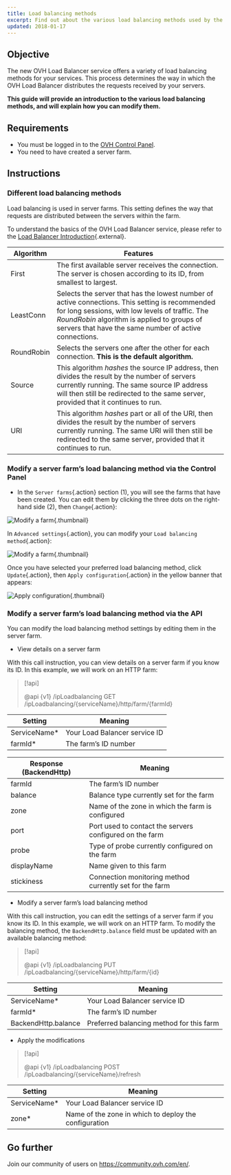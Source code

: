 ```yaml
---
title: Load balancing methods
excerpt: Find out about the various load balancing methods used by the OVH Load Balancer
updated: 2018-01-17
---
```


## Objective

The new OVH Load Balancer service offers a variety of load balancing methods for your services. This process determines the way in which the OVH Load Balancer distributes the requests received by your servers.

**This guide will provide an introduction to the various load balancing methods, and will explain how you can modify them.**

## Requirements

- You must be logged in to the [OVH Control Panel](https://ca.ovh.com/auth/?action=gotomanager&from=https://www.ovh.com/asia/&ovhSubsidiary=asia).
- You need to have created a server farm.

## Instructions

### Different load balancing methods

Load balancing is used in server farms. This setting defines the way that requests are distributed between the servers within the farm.

To understand the basics of the OVH Load Balancer service, please refer to the [Load Balancer Introduction](use_presentation1.){.external}.

|Algorithm|Features|
|---|---|
|First|The first available server receives the connection. The server is chosen according to its ID, from smallest to largest.|
|LeastConn|Selects the server that has the lowest number of active connections. This setting is recommended for long sessions, with low levels of traffic. The *RoundRobin* algorithm is applied to groups of servers that have the same number of active connections.|
|RoundRobin|Selects the servers one after the other for each connection. **This is the default algorithm.**|
|Source|This algorithm *hashes* the source IP address, then divides the result by the number of servers currently running. The same source IP address will then still be redirected to the same server, provided that it continues to run.|
|URI|This algorithm *hashes* part or all of the URI, then divides the result by the number of servers currently running. The same URI will then still be redirected to the same server, provided that it continues to run.|

### Modify a server farm’s load balancing method via the Control Panel

- In the `Server farms`{.action} section (1), you will see the farms that have been created. You can edit them by clicking the three dots on the right-hand side (2), then `Change`{.action}:

![Modify a farm](server_cluster_change.png){.thumbnail}

In `Advanced settings`{.action}, you can modify your `Load balancing method`{.action}:

![Modify a farm](distrib_mode_edit.png){.thumbnail}

Once you have selected your preferred load balancing method, click `Update`{.action}, then `Apply configuration`{.action} in the yellow banner that appears:

![Apply configuration](apply_config.png){.thumbnail}

### Modify a server farm’s load balancing method via the API

You can modify the load balancing method settings by editing them in the server farm.

- View details on a server farm

With this call instruction, you can view details on a server farm if you know its ID.  In this example, we will work on an HTTP farm:

> [!api]
>
> @api {v1} /ipLoadbalancing GET /ipLoadbalancing/{serviceName}/http/farm/{farmId}
> 

|Setting|Meaning|
|---|---|
|ServiceName*|Your Load Balancer service ID|
|farmId*|The farm’s ID number|

|Response (BackendHttp)|Meaning|
|---|---|
|farmId|The farm’s ID number|
|balance|Balance type currently set for the farm|
|zone|Name of the zone in which the farm is configured|
|port|Port used to contact the servers configured on the farm|
|probe|Type of probe currently configured on the farm|
|displayName|Name given to this farm|
|stickiness|Connection monitoring method currently set for the farm|

- Modify a server farm’s load balancing method

With this call instruction, you can edit the settings of a server farm if you know its ID.  In this example, we will work on an HTTP farm. To modify the balancing method, the `BackendHttp.balance` field must be updated with an available balancing method:

> [!api]
>
> @api {v1} /ipLoadbalancing PUT /ipLoadbalancing/{serviceName}/http/farm/{id}
> 

|Setting|Meaning|
|---|---|
|ServiceName*|Your Load Balancer service ID|
|farmId*|The farm’s ID number|
|BackendHttp.balance|Preferred balancing method for this farm|

- Apply the modifications

> [!api]
>
> @api {v1} /ipLoadbalancing POST /ipLoadbalancing/{serviceName}/refresh
> 

|Setting|Meaning|
|---|---|
|ServiceName*|Your Load Balancer service ID|
|zone*|Name of the zone in which to deploy the configuration|

## Go further

Join our community of users on <https://community.ovh.com/en/>.
